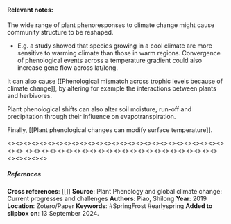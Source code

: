 #### **Relevant notes**:
The wide range of plant phenoresponses to climate change might cause community structure to be reshaped.
- E.g. a study showed that species growing in a cool climate are more sensitive to warming climate than those in warm regions. 
Convergence of phenological events across a temperature gradient could also increase gene flow across lat/long. 

It can also cause [[Phenological mismatch across trophic levels because of climate change]], by altering for example the interactions between plants and herbivores. 

Plant phenological shifts can also alter soil moisture, run-off and precipitation through their influence on evapotranspiration.

Finally, [[Plant phenological changes can modify surface temperature]].

<><><><><><><><><><><><><><><><><><><><><><><><><><><><><>
<><><><><><><><><><><><><><><><><><><><><><><><><><><><><>
##### References
**Cross references**: [[]]
**Source**: Plant Phenology and global climate change: Current progresses and challenges
**Authors**: Piao, Shilong
**Year**: 2019
**Location**: Zotero/Paper
**Keywords**:  #SpringFrost  #earlyspring 
**Added to slipbox on**: 13 September 2024. 